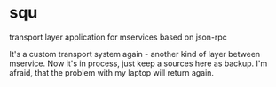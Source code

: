 # squ
transport layer application for mservices based on json-rpc

It's a custom transport system again - another kind of layer between mservice. Now it's in process, just keep a sources here as backup. I'm afraid, that the problem with my laptop will return again.
